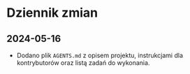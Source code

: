 # Dziennik zmian

## 2024-05-16
- Dodano plik `AGENTS.md` z opisem projektu, instrukcjami dla kontrybutorów oraz listą zadań do wykonania.

